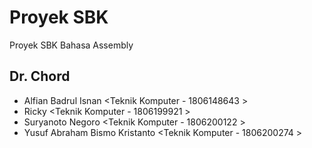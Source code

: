 # Proyek SBK
Proyek SBK Bahasa Assembly
## Dr. Chord
- Alfian Badrul Isnan            <Teknik Komputer - 1806148643 >
- Ricky                          <Teknik Komputer - 1806199921 >
- Suryanoto Negoro               <Teknik Komputer - 1806200122 >
- Yusuf Abraham Bismo Kristanto  <Teknik Komputer - 1806200274 >
